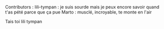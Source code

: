 Contributors : 
lili-tympan : je suis sourde mais je peux encore savoir quand t'as pété parce que ça pue
Marto : musclé, incroyable, te monte en l'air 

Tais toi lili tympan 
